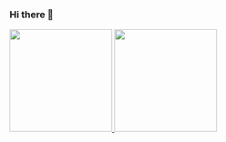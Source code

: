 ### Hi there 👋



<div>
<a href="https://github.com/DarkNightDlc">
<img height="180em" src="https://github-readme-stats.vercel.app/api/top-langs/?DarkNightDlc&layout=compact&langs_count=7&theme=dracula"/>
<img height="180em" src="https://github-readme-stats.vercel.app/api?username=DarkNightDlc&show_icons=true&theme=dracula&include_all_commits=true&count_private=true"/>
</div>
<!--
**DarkNightDlc/DarkNightDlc** is a ✨ _special_ ✨ repository because its `README.md` (this file) appears on your GitHub profile.

Here are some ideas to get you started:

- 🔭 I’m currently working on ...
- 🌱 I’m currently learning ...
- 👯 I’m looking to collaborate on ...
- 🤔 I’m looking for help with ...
- 💬 Ask me about ...
- 📫 How to reach me: ...
- 😄 Pronouns: ...
- ⚡ Fun fact: ...
-->
